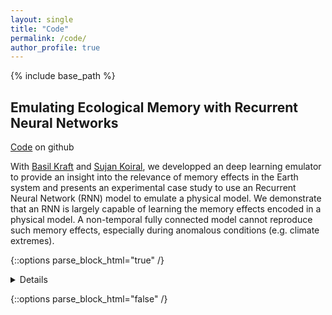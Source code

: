 ```yaml
---
layout: single
title: "Code"
permalink: /code/
author_profile: true
---
```


{% include base_path %}

## Emulating Ecological Memory with Recurrent Neural Networks

[Code](https://github.com/bask0/dl4es_ch18) on github

With [Basil Kraft](http://mcarvalho.ml/) and [Sujan Koiral](), we developped an deep learning emulator to provide an insight into the relevance of memory effects in the Earth system and presents an experimental case study to use an Recurrent Neural Network (RNN) model to emulate a physical model. We demonstrate that an RNN is largely capable of learning the memory effects encoded in a physical model. A non-temporal fully connected model cannot reproduce such memory effects, especially during anomalous conditions (e.g. climate extremes).

{::options parse_block_html="true" /}
<details>

If using this code, please cite: **Emulating Ecological Memory with Recurrent Neural Networks** _M. Pinheiro de Carvalho, B. Le Saux, P. Trouvé-Peloux, F. Champagnat, A. Almansa_ [IEEE Geoscience and Remote Sensing Letters (GRSL)](https://doi.org/10.1002/9781119646181.ch18), Nov. 2019.

```
@incollection{Kraft2021emulating,
    title = {Emulating Ecological Memory with Recurrent Neural Networks},
    booktitle = {Deep Learning for the Earth Sciences: A Comprehensive Approach to Remote Sensing, Climate Science and Geosciences},
    author = {Kraft, Basil and Besnard, Simon and Koirala, Sujan},
    editor = {Camps-Valls, Gustau and Tuia, Devis and Zhu, Xiao Xiang and Reichstein, Markus},
    edition = {1st edition},
    publisher = {{Wiley \& Sons}},
    isbn = {978-1-119-64614-3},
    Year = {2021}
}
```

</details>

{::options parse_block_html="false" /}






